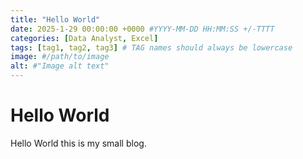 ```yaml
---
title: "Hello World"
date: 2025-1-29 00:00:00 +0000 #YYYY-MM-DD HH:MM:SS +/-TTTT
categories: [Data Analyst, Excel]
tags: [tag1, tag2, tag3] # TAG names should always be lowercase
image: #/path/to/image
alt: #"Image alt text"
---
```


# Hello World
Hello World this is my small blog.